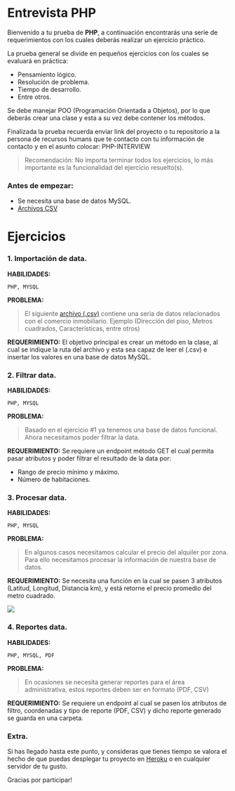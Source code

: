 # Entrevista PHP



Bienvenido a tu prueba de __PHP__, a continuación encontrarás una serie de requerimientos con los cuales deberás realizar un ejercicio práctico.

La prueba general se divide en pequeños ejercicios con los cuales se evaluará en práctica:
- Pensamiento lógico.
- Resolución de problema.
- Tiempo de desarrollo.
- Entre otros.

Se debe manejar POO (Programación Orientada  a Objetos), por lo que deberás crear una clase y esta a su vez debe contener los métodos.

Finalizada la prueba recuerda enviar link del proyecto o tu repositorio a la persona de recursos humans que te contacto con tu información de contacto y en el asunto colocar: PHP-INTERVIEW


> Recomendación: No importa terminar todos los ejercicios, lo más importante es la funcionalidad del ejercicio resuelto(s).

### Antes de empezar:
- Se necesita una base de datos MySQL.
- [Archivos CSV](https://github.com/rolandototo/Php-Test/blob/main/resource_accommodation.csv)


# Ejercicios

### 1. Importación de data.

__HABILIDADES:__
```
PHP, MYSQL
```
__PROBLEMA:__
> El siguiente [archivo (.csv)](https://github.com/rolandototo/Php-Test/blob/main/resource_accommodation.csv) contiene una seria de datos relacionados con el comercio inmobiliario. Ejemplo (Dirección del piso, Metros cuadrados, Características, entre otros)

__REQUERIMIENTO:__
El objetivo principal es crear un método en la clase, al cual se indique la ruta del archivo y esta sea capaz de leer el (.csv) e insertar los valores en una base de datos MySQL.


### 2. Filtrar data.

__HABILIDADES:__
```
PHP, MYSQL
```

__PROBLEMA:__
> Basado en el ejercicio #1 ya tenemos una base de datos funcional. Ahora necesitamos poder filtrar la data.

__REQUERIMIENTO:__
Se requiere un endpoint método GET el cual permita pasar atributos y poder filtrar el resultado de la data por: 
- Rango de precio mínimo y máximo.
-  Número de habitaciones.


### 3. Procesar data.

__HABILIDADES:__
```
PHP, MYSQL
```

__PROBLEMA:__
> En algunos casos necesitamos calcular el precio del alquiler por zona. Para ello necesitamos procesar la información de nuestra base de datos.

__REQUERIMIENTO:__
Se necesita una función en la cual se pasen 3 atributos (Latitud, Longitud, Distancia km), y está retorne el precio promedio del metro cuadrado.

![](https://i.stack.imgur.com/U1c9F.png)


### 4. Reportes data.

__HABILIDADES:__
```
PHP, MYSQL, PDF
```

__PROBLEMA:__
> En ocasiones se necesita generar reportes para el área administrativa, estos reportes deben ser en formato (PDF, CSV)

__REQUERIMIENTO:__
Se requiere un endpoint al cual se pasen los atributos de filtro, coordenadas y tipo de reporte (PDF, CSV) y dicho reporte generado se guarda en una carpeta.


### Extra.
Si has llegado hasta este punto, y consideras que tienes tiempo se valora el hecho de que puedas desplegar tu proyecto en [Heroku](https://www.heroku.com/) o en cualquier servidor de tu gusto.

Gracias por participar! 